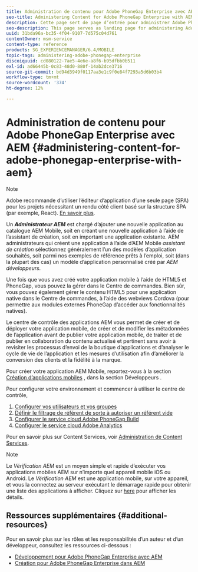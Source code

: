 ```yaml
---
title: Administration de contenu pour Adobe PhoneGap Enterprise avec AEM
seo-title: Administering Content for Adobe PhoneGap Enterprise with AEM
description: Cette page sert de page d’entrée pour administrer Adobe PhoneGap Enterprise.
seo-description: This page serves as landing page for administering Adobe PhoneGap Enterprise.
uuid: 31bda96a-bc35-4f04-9107-7d575c04d761
contentOwner: msm-service
content-type: reference
products: SG_EXPERIENCEMANAGER/6.4/MOBILE
topic-tags: administering-adobe-phonegap-enterprise
discoiquuid: cd080122-7ae5-4e6e-a8f6-b95dfbb0b511
exl-id: ad66445b-0c83-48d0-880f-14ab2dce3716
source-git-commit: bd94d3949f0117aa3e1c9f0e84f7293a5d6b03b4
workflow-type: tm+mt
source-wordcount: '374'
ht-degree: 12%

---
```


# Administration de contenu pour Adobe PhoneGap Enterprise avec AEM {#administering-content-for-adobe-phonegap-enterprise-with-aem}

>[!NOTE]
>
>Adobe recommande d’utiliser l’éditeur d’application d’une seule page (SPA) pour les projets nécessitant un rendu côté client basé sur la structure SPA (par exemple, React). [En savoir plus](/help/sites-developing/spa-overview.md).

Un ***Administrateur AEM*** est chargé d’ajouter une nouvelle application au catalogue AEM Mobile, soit en créant une nouvelle application à l’aide de l’assistant de création, soit en important une application existante. AEM administrateurs qui créent une application à l’aide d’AEM Mobile *assistant de création* sélectionnez généralement l’un des modèles d’application souhaités, soit parmi nos exemples de référence prêts à l’emploi, soit (dans la plupart des cas) un modèle d’application personnalisé créé par *AEM développeurs.*

Une fois que vous avez créé votre application mobile à l’aide de HTML5 et PhoneGap, vous pouvez la gérer dans le Centre de commandes. Bien sûr, vous pouvez également gérer le contenu HTML5 pour une application native dans le Centre de commandes, à l’aide des webviews Cordova (pour permettre aux modules externes PhoneGap d’accéder aux fonctionnalités natives).

Le centre de contrôle des applications AEM vous permet de créer et de déployer votre application mobile, de créer et de modifier les métadonnées de l’application avant de publier votre application mobile, de traiter et de publier en collaboration du contenu actualisé et pertinent sans avoir à revisiter les processus d’envoi de la boutique d’applications et d’analyser le cycle de vie de l’application et les mesures d’utilisation afin d’améliorer la conversion des clients et la fidélité à la marque.

Pour créer votre application AEM Mobile, reportez-vous à la section [Création d’applications mobiles](/help/mobile/building-app-mobile-phonegap.md) , dans la section Développeurs .

Pour configurer votre environnement et commencer à utiliser le centre de contrôle,

1. [Configurer vos utilisateurs et vos groupes](/help/mobile/configure-users-groups.md)
1. [Définir le filtrage de référent de sorte à autoriser un référent vide ](/help/mobile/setting-referrer-filter-empty.md)
1. [Configurer le service cloud Adobe PhoneGap Build ](/help/mobile/configure-phonegap-build-cloud.md)
1. [Configurer le service cloud Adobe Analytics ](/help/mobile/configure-adobe-mobile-cloud-service.md)

Pour en savoir plus sur Content Services, voir [Administration de Content Services](/help/mobile/developing-content-services.md).

>[!NOTE]
>
>Le *Vérification AEM* est un moyen simple et rapide d’exécuter vos applications mobiles AEM sur n’importe quel appareil mobile iOS ou Android. Le *Vérification AEM* est une application mobile, sur votre appareil, et vous la connectez au serveur exécutant le démarrage rapide pour obtenir une liste des applications à afficher. Cliquez sur [here](/help/mobile/phonegap-mobile-quickstart.md) pour afficher les détails.

## Ressources supplémentaires {#additional-resources}

Pour en savoir plus sur les rôles et les responsabilités d’un auteur et d’un développeur, consultez les ressources ci-dessous :

* [Développement pour Adobe PhoneGap Enterprise avec AEM](/help/mobile/developing-in-phonegap.md)
* [Création pour Adobe PhoneGap Enterprise dans AEM](/help/mobile/phonegap.md)
